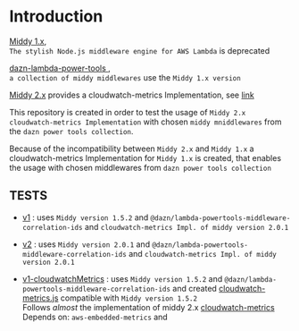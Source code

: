 # Introduction

[Middy 1.x](https://github.com/middyjs/middy/tree/1.x),  
`The stylish Node.js middleware engine for AWS Lambda` is deprecated

[dazn-lambda-power-tools ](https://github.com/getndazn/dazn-lambda-powertools),  
`a collection of middy middlewares` use the `Middy 1.x version`

[Middy 2.x](https://github.com/middyjs/middy/tree/main) provides a cloudwatch-metrics Implementation, see [link](https://github.com/middyjs/middy/tree/main/packages/cloudwatch-metrics)

This repository is created in order to test the usage of `Middy 2.x cloudwatch-metrics Implementation` with chosen `middy mniddlewares` from the `dazn power tools collection`.

Because of the incompatibility between `Middy 2.x` and `Middy 1.x` a cloudwatch-metrics Implementation for `Middy 1.x` is created, that enables the usage with chosen middlewares from `dazn power tools collection`

## TESTS

- [v1](v1/) : uses `Middy version 1.5.2` and `@dazn/lambda-powertools-middleware-correlation-ids` and `cloudwatch-metrics Impl. of middy version 2.0.1`

- [v2](v2/) : uses `Middy version 2.0.1` and `@dazn/lambda-powertools-middleware-correlation-ids` and `cloudwatch-metrics Impl. of middy version 2.0.1`

- [v1-cloudwatchMetrics](v1-cloudwatchMetrics/) : uses `Middy version 1.5.2` and `@dazn/lambda-powertools-middleware-correlation-ids` and created [cloudwatch-metrics.js](v1-cloudwatchMetrics/cloudwatch-metrics.js) compatible with `Middy version 1.5.2`  
  Follows _almost_ the implementation of middy 2.x [cloudwatch-metrics](https://github.com/middyjs/middy/tree/main/packages/cloudwatch-metrics)  
  Depends on: `aws-embedded-metrics` and
